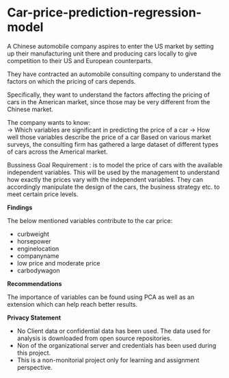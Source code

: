 # Car-price-prediction-regression-model
A Chinese automobile company aspires to enter the US market by setting up their manufacturing unit there and producing cars locally to give competition to their US and European counterparts.  

They have contracted an automobile consulting company to understand the factors on which the pricing of cars depends. 

Specifically, they want to understand the factors affecting the pricing of cars in the American market, since those may be very different from the Chinese market. 

The company wants to know:  
-> Which variables are significant in predicting the price of a car 
-> How well those variables describe the price of a car Based on various market surveys, the consulting firm has gathered a large dataset of different types of cars across the Americal market.  

Bussiness Goal  Requirement : is to model the price of cars with the available independent variables. This will be used by the management to understand how exactly the prices vary with the independent variables. They can accordingly manipulate the design of the cars, the business strategy etc. to meet certain price levels.

<b>Findings</b>
  
The below mentioned variables contribute to the car price:
* curbweight
* horsepower
* enginelocation
* companyname
* low price and moderate price
* carbodywagon

<b>Recommendations</b>

The importance of variables can be found using PCA as well as an extension which can help reach better results.

<b>Privacy Statement</b>
* No Client data or confidential data has been used. The data used for analysis is downloaded from open source repositories.
* Non of the organizational server and credentials has been used during this project.
* This is a non-monitorial project only for learning and assignment perspective.


